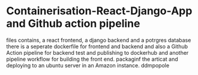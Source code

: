 
# Containerisation-React-Django-App and Github action pipeline
files contains, a react frontend, a django backend and a potrgres database
there is a seperate dockerfile for frontend and backend 
and also a Github Action pipeline for backend test and publishing to dockerhub
and another pipeline workflow for building the front end. packaginf the articat and deploying to an ubuntu server in an Amazon instance.
ddmpopole
